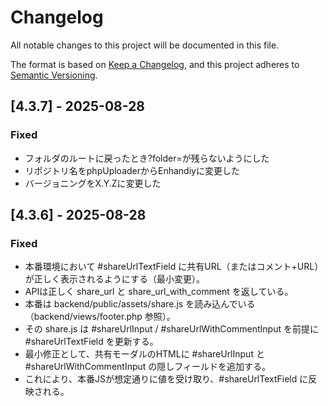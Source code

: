# Changelog

All notable changes to this project will be documented in this file.

The format is based on [Keep a Changelog](https://keepachangelog.com/en/1.0.0/),
and this project adheres to [Semantic Versioning](https://semver.org/spec/v2.0.0.html).

## [4.3.7] - 2025-08-28

### Fixed

- フォルダのルートに戻ったとき?folder=が残らないようにした
- リポジトリ名をphpUploaderからEnhandiyに変更した
- バージョニングをX.Y.Zに変更した

## [4.3.6] - 2025-08-28

### Fixed

- 本番環境において #shareUrlTextField に共有URL（またはコメント+URL）が正しく表示されるようにする（最小変更）。
- APIは正しく share_url と share_url_with_comment を返している。
- 本番は backend/public/assets/share.js を読み込んでいる（backend/views/footer.php 参照）。
- その share.js は #shareUrlInput / #shareUrlWithCommentInput を前提に #shareUrlTextField を更新する。
- 最小修正として、共有モーダルのHTMLに #shareUrlInput と #shareUrlWithCommentInput の隠しフィールドを追加する。
- これにより、本番JSが想定通りに値を受け取り、#shareUrlTextField に反映される。
